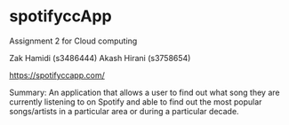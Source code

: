 # spotifyccApp
Assignment 2 for Cloud computing

Zak Hamidi (s3486444)
Akash Hirani (s3758654)

https://spotifyccapp.com/ 

Summary: An application that allows a user to find out what song they are currently listening to on Spotify and able to find out the most popular songs/artists in a particular area or during a particular decade. 
